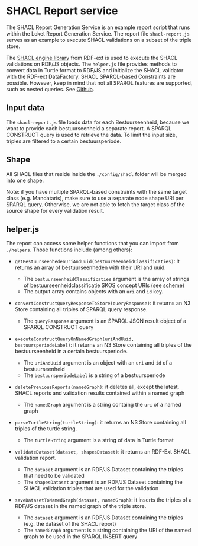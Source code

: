 # SHACL Report service

The SHACL Report Generation Service is an example report script that runs within the Loket Report Generation Service. The report file `shacl-report.js` serves as an example to execute SHACL validations on a subset of the triple store.

The [SHACL engine library](https://github.com/rdf-ext/shacl-engine) from RDF-ext is used to execute the SHACL validations on RDF/JS objects. The `helper.js` file provides methods to convert data in Turtle format to RDF/JS and initialize the SHACL validator with the RDF-ext DataFactory. SHACL SPARQL-based Constraints are possible. However, keep in mind that not all SPARQL features are supported, such as nested queries. See [Github](https://github.com/rdf-ext/shacl-engine/tree/master/test/assets/data-shapes/sparql/pre-binding).

## Input data

The `shacl-report.js` file loads data for each Bestuurseenheid, because we want to provide each bestuurseenheid a separate report. A SPARQL CONSTRUCT query is used to retrieve the data. To limit the input size, triples are filtered to a certain bestuursperiode.

## Shape

All SHACL files that reside inside the `./config/shacl` folder will be merged into one shape. 

Note: if you have multiple SPARQL-based constraints with the same target class (e.g. Mandataris), make sure to use a separate node shape URI per SPARQL query. Otherwise, we are not able to fetch the target class of the source shape for every validation result.

## helper.js

The report can access some helper functions that you can import from
`./helpers`. Those functions include (among others):

* `getBestuurseenhedenUriAndUuid(bestuurseenheidClassificaties)`: it returns an array of bestuurseenheden with their URI and uuid.
  * The `bestuurseenheidClassificaties` argument is the array of strings of bestuurseenheidclassificatie SKOS concept URIs (see [scheme](https://data.vlaanderen.be/doc/conceptscheme/BestuursorgaanClassificatieCode))
  * The output array contains objects with an `uri` and `id` key.

* `convertConstructQueryResponseToStore(queryResponse)`: it returns an N3 Store containing all triples of SPARQL query response.
  * The `queryResponse` argument is an SPARQL JSON result object of a SPARQL CONSTRUCT query

* `executeConstructQueryOnNamedGraph(uriAndUuid, bestuursperiodeLabel)`: it returns an N3 Store containing all triples of the bestuurseenheid in a certain bestuursperiode.
  * The `uriAndUuid` argument is an object with an `uri` and `id` of a bestuurseenheid
  * The `bestuursperiodeLabel` is a string of a bestuursperiode

* `deletePreviousReports(namedGraph)`: it deletes all, except the latest, SHACL reports and validation results contained within a named graph
  * The `namedGraph` argument is a string containg the `uri` of a named graph

* `parseTurtleString(turtleString)`: it returns an N3 Store containing all triples of the turtle string.
  * The `turtleString` argument is a string of data in Turtle format

* `validateDataset(dataset, shapesDataset)`: it returns an RDF-Ext SHACL validation report.
  * The `dataset` argument is an RDF/JS Dataset containing the triples that need to be validated
  * The `shapesDataset` argument is an RDF/JS Dataset containing the SHACL validation triples that are used for the validation

* `saveDatasetToNamedGraph(dataset, namedGraph)`: it inserts the triples of a RDF/JS dataset in the named graph of the triple store.
  * The `dataset` argument is an RDF/JS Dataset containing the triples (e.g. the dataset of the SHACL report)
  * The `namedGraph` argument is a string containing the URI of the named graph to be used in the SPARQL INSERT query